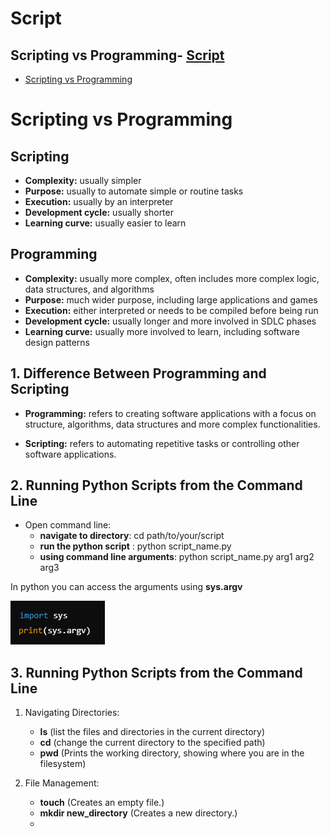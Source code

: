 # Script 

## Scripting vs Programming- [Script](#script)
  - [Scripting vs Programming](#scripting-vs-programming)


# Scripting vs Programming
 
## Scripting
- **Complexity:** usually simpler
- **Purpose:** usually to automate simple or routine tasks
- **Execution:** usually by an interpreter
- **Development cycle:** usually shorter
- **Learning curve:** usually easier to learn
 
## Programming
- **Complexity:** usually more complex, often includes more complex logic, data structures, and algorithms
- **Purpose:** much wider purpose, including large applications and games
- **Execution:** either interpreted or needs to be compiled before being run
- **Development cycle:** usually longer and more involved in SDLC phases
- **Learning curve:** usually more involved to learn, including software design patterns



## 1. Difference Between Programming and Scripting

- **Programming:** refers to creating software applications with a focus on structure, algorithms, data structures and more complex functionalities. 
  
- **Scripting:** refers to automating repetitive tasks or controlling other software applications. 


## 2. Running Python Scripts from the Command Line

- Open command line:
    - **navigate to directory**: cd path/to/your/script
    - **run the python script** : python script_name.py
    - **using command line arguments**: python script_name.py arg1 arg2 arg3

In python you can access the arguments using **sys.argv**

![image ](sys.png)



## 3. Running Python Scripts from the Command Line

1. Navigating Directories:
    - **ls** (list the files and directories in the current directory)
    - **cd** (change the current directory to the specified path)
    - **pwd** (Prints the working directory, showing where you are in the filesystem)

2. File Management:
    - **touch** (Creates an empty file.)
    - **mkdir new_directory** (Creates a new directory.)
    - 